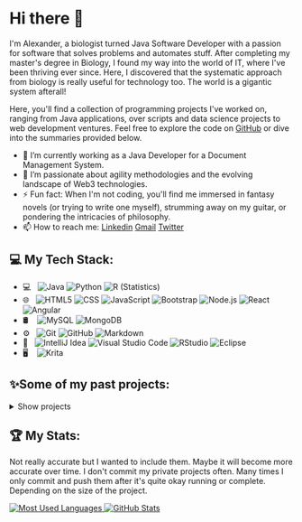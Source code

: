 # Hi there 👋
I'm Alexander, a biologist turned Java Software Developer with a passion for software that solves problems and automates stuff.
After completing my master's degree in Biology, I found my way into the world of IT, where I've been thriving ever since. Here, I discovered that the systematic approach from biology is really useful for technology too. The world is a gigantic system afterall!<br>

Here, you'll find a collection of programming projects I've worked on, ranging from Java applications, over scripts and data science projects to web development ventures. Feel free to explore the code on [GitHub](https://github.com/AlexandersProjects) or dive into the summaries provided below.

- 🔭 I’m currently working as a Java Developer for a Document Management System.
- 🌱 I’m passionate about agility methodologies and the evolving landscape of Web3 technologies.
- ⚡ Fun fact: When I'm not coding, you'll find me immersed in fantasy novels (or trying to write one myself), strumming away on my guitar, or pondering the intricacies of philosophy.
- 📫 How to reach me: [Linkedin](https://www.linkedin.com/in/alexanderblaschkosch%C3%A4nzer/) [Gmail](mailto:alexander.blaschko@gmail.com) [Twitter](https://twitter.com/ThePositiveBoy)
<!--- ![Twitter Follow](https://img.shields.io/twitter/follow/ThePositiveBoy?style=social) -->

## 💻 My Tech Stack:
<!-- [![Java, Git, JavaScript, HTML, CSS, SQL, Python, Next.js, Node.js, React, Angular](https://skillicons.dev/icons?i=java,git,js,html,css,py,next,nodejs,react,angular)](https://skillicons.dev) -->

- 💻 &nbsp;
  ![Java](https://img.shields.io/badge/-Java-333333?style=flat&logo=Java&logoColor=007396)
  ![Python](https://img.shields.io/badge/-Python-333333?style=flat&logo=python)
  ![R (Statistics)](https://img.shields.io/badge/-R-333333?style=flat&logo=R&logoColor=276DC3)
- 🌐 &nbsp;
  ![HTML5](https://img.shields.io/badge/-HTML5-333333?style=flat&logo=HTML5)
  ![CSS](https://img.shields.io/badge/-CSS-333333?style=flat&logo=CSS3&logoColor=1572B6)
  ![JavaScript](https://img.shields.io/badge/-JavaScript-333333?style=flat&logo=javascript)
  ![Bootstrap](https://img.shields.io/badge/-Bootstrap-333333?style=flat&logo=bootstrap&logoColor=563D7C)
  ![Node.js](https://img.shields.io/badge/-Node.js-333333?style=flat&logo=node.js)
  ![React](https://img.shields.io/badge/-React-333333?style=flat&logo=react)
  ![Angular](https://img.shields.io/badge/-Angular-333333?style=flat&logo=angular)
- 🛢 &nbsp;&nbsp;
  ![MySQL](https://img.shields.io/badge/-MySQL-333333?style=flat&logo=mysql)
  ![MongoDB](https://img.shields.io/badge/-MongoDB-333333?style=flat&logo=mongodb)
- ⚙️ &nbsp;
  ![Git](https://img.shields.io/badge/-Git-333333?style=flat&logo=git)
  ![GitHub](https://img.shields.io/badge/-GitHub-333333?style=flat&logo=github)
  ![Markdown](https://img.shields.io/badge/-Markdown-333333?style=flat&logo=markdown)
- 🔧 &nbsp;
  ![IntelliJ Idea](https://img.shields.io/badge/-Intellij%20Idea-333333?style=flat&logo=intellij-idea&logoColor=007ACC)
  ![Visual Studio Code](https://img.shields.io/badge/-Visual%20Studio%20Code-333333?style=flat&logo=visual-studio-code&logoColor=007ACC)
  ![RStudio](https://img.shields.io/badge/-RStudio-333333?style=flat&logo=rstudio)
  ![Eclipse](https://img.shields.io/badge/-Eclipse-333333?style=flat&logo=eclipse-ide&logoColor=2C2255)
- 🖥 &nbsp;&nbsp;
  ![Krita](https://img.shields.io/badge/-Krita-333333?style=flat&logo=krita)

## ✨Some of my past projects:
<!--🗄️ 🖇️ 📇 ✨ 🌟 -->
<details>
  <summary>Show projects</summary>

<!--Template for a new project:

### [Porjectname (Languages/More Languages)](link_to_project)
Description
<details>
  <summary>More details</summary>
  A bit longer description

#### Some screenshots from my application:
<img alt="YOUR-ALT-TEXT" src="YOUR-DEFAULT-IMAGE">
</details>

-->

<!-- Projects to add:

 -->


<!--Project: -->
### [Todolist (Javascript/node.js/express.js)](https://github.com/AlexandersProjects/todolist-v2)
My Todo List application with Javascript, node.js, and express.js.
<details>
  <summary>More details</summary>
  This is a Todo List application built with Node.js, Express, and MongoDB. It allows users to create, view, and delete tasks.

#### My application:

<img alt="My todolist-v2 Application" src="./images/my_todolist_app.png">
</details>

<!--Project: -->
### [Weather App (Node.js/React)](https://github.com/AlexandersProjects/WeatherProject)
This is my Weather application. 
<details>
  <summary>More details</summary>
  Get your own API-Key (it's for free), run the application (1. node install, 2. node ./app.js), and you can check the weather on your own website!

#### Some screenshots from my application:
  <img alt="A picture of my Weather App" src="./images/my_weather_app.png">
  <img alt="A picture the response of my Weather App" src="./images/my_weather_app_response.png">

</details>

<!--Project: -->
### [My FreeCodeCamp Responsive Web Design Projects (HTML/CSS)](https://github.com/AlexandersProjects/ResponsiveWebDesignProjects_FCC)
This was my first complete Web Design course.
<details>
  <summary>More details</summary>
I got my FreeCodeCamp Responsive Web Design Certificate!<br>
For this I went through the course (estimated 300 hours) and finished these 5 projects.

### This is my Certificate:
[<img src="./images/responsive_web_design_FCC_Certificate.jpg" width="600" height="450">](https://www.freecodecamp.org/certification/alexanders_coding_journey/responsive-web-design)

## And here are my creations:
### This is my Hulk Tribute page:
[<img src="./images/responsive_web_design_FCC_Tribute_page.jpg" width="500" height="600">](https://codepen.io/alexandersprojects/full/oNWqEOb)

### This is my Hulk-Fans Survey page:
[<img src="./images/responsive_web_design_FCC_Survey_page.jpg" width="450" height="550">](https://codepen.io/alexandersprojects/full/BaRrYem)

### This is my Hulk Landing page:
[<img src="./images/responsive_web_design_FCC_Landing_page.jpg" width="600" height="450">](https://codepen.io/alexandersprojects/full/abWYqgo)

### This is my Fake Technical Documentation:
[<img src="./images/responsive_web_design_FCC_Technical_documentation.jpg" width="450" height="450">](https://codepen.io/alexandersprojects/full/VwbXQJj)

### This is my Portfolio page:
[<img src="./images/responsive_web_design_FCC_portfolio.jpg" width="500" height="600">](https://codepen.io/alexandersprojects/pen/QWvmQXx)

<!--Project: -->
# [First CSS Trials (HTML/CSS)](https://github.com/AlexandersProjects/pancake_recipe_website/tree/main)
Here, I updated my trial website and made a CatPhotoApp with HTML and CSS.

## Example output:
<img src="./images/Pancake_recipe_website_CSS_update.jpg" width="450" height="700">
<img src="./images/CatPhotoApp.jpg" width="350" height="600">

<!--Project: -->
# [First website in HTML (HTML)](https://github.com/AlexandersProjects/pancake_recipe_website/tree/main)
This is my first HTML Website.
I created a simple pancake recipe and experimented with some HTML code.

## Example output:
<img src="./images/Pancake recipe website picture.jpg" width="450" height="700">
</details>

<!--Project: -->
### [ANOVA of tips (Python)](https://github.com/AlexandersProjects/ANOVA_python)
My ANOVA analysis with python of a freely available tips-dataset.
<details>
  <summary>More details</summary>
* Explored the data
  * Boxplots
  * QQ-plots
  * Histograms
  * Used different R libraries for data exploration
* Controlled the data for outliers
* Compared if the total bills are statistically significantly different per weekday.

## Hypothesis

H1: The weekday has an effect on the amount of the total bill.
(M[1] != M[2] != M[3] != M[4])

H0: The weekday has no effect on the amount of the total bill.
(M[1] = M[2] = M[3] = M[4])

## Conclusion
### ANOVA
The weekday has a significant influence on the total bill (F(3, 240) = 2.767 , p = 0.0424). 3.34 % of the spread of the total sum can be explained by the weekday. According to Cohen (1988) is the effect size of 0.186 a small effect.

### Post-hoc-Test
The Bonferroni Post-Hoc-Test shows that no groups can be generalized out of the weekday (all p > 0.05). Thursday (M=17.68, SD=7.89, N=62), Friday (M=17.15, SD=8.30, N=19), Saturday (M=20.44, SD=9.48, N=87) and Sunday (M=21.41, SD=8.83, N=76) are not significantly different.

It can be concluded that no independent groups can be formed that differ from each other. Hence, although the ANOVA was significant, the H0 is kept and H1 declined.

## Example output:
<img src="./images/anova_python_violin_plot.png" width="450" height="450">
<img src="./images/anova_python_mean_plot.png" width="450" height="450">

</details>


  <!--Project: -->
### [Statistical Exploration of tips (Python)](https://github.com/AlexandersProjects/stats_in_python)
My statistical exploration with python of a freely available tips-dataset.
<details>
  <summary>More details</summary>
* Explored the data
  * Boxplots
  * QQ-plots
  * Histograms
  * Used different Python libraries for data exploration
* Controlled the data for outliers
* Used Pearson to check if there is a correlation between the total bill and the tip
* Compared if man and woman give significantly different tips.

## Conclusion
### Pearson
The tip and the total bill correlate positively significant (r = 0.6757341, p < 2.2e-16, n = 244). Hence, it can be said the higher the total bill the higher the tip. 45.66 % of the spread of the whole variance can be explained through the tip and the total bill. According to Cohen (1992) is the effect size of 0.68 a strong effect. The H0 can be discarded.

### T-Test
There is no significant difference between the tip of women (M = 2.83, SD = 1.16, n = 87) and man (M = 3.09, SD = 1.49, n = 157), (t(242) = -1.3879, p= 0.1665, n=244)). According to Cohen (1992) is the effect size of 0.185 no effect. The H0 cannot be discarded.

## Example output:
<img src="./images/stats_in_python_histogram.png" width="450" height="450">
<img src="./images/stats_in_python_probability_plot.png" width="450" height="300">
</details>


  <!--Project: -->
### [Freedom Status ANOVA (R)](https://github.com/AlexandersProjects/freedom_comparison_worldwide)
My statistical exploration with python of a freely available freedom-status-dataset.
<details>
  <summary>More details</summary>
* Explored the data
  * Boxplots
  * QQ-plots
  * Histograms
  * Used different R libraries for data exploration
* Controlled the data for outliers
* Compared if the different Freedom status are statistically significantly different groups.

## Hypothesis

H1: There is a mean difference between degree of freedom and the relative GDP.
(FS[F] != FS[NF] != FS[PF])

H0: There is no mean difference between degree of freedom and the relative GDP.
(FS[F] = FS[NF] = FS[PF])

## Conclusion
### ANOVA
The degree of freedom has a signifikant influence on the relative GDP (F(2, 49.062) = 15.491 , p = 6.097e-06). 19.4 % of the variation in the relative GDP around the overall mean can be explained by the degree of freedom. The effect strength according to Cohen (1988) is f = 0.4907 and corresponds to a strong effect.

### Post-hoc-Test
The Tukey post-hoc-test shows, that two groups can be constructed according to degree of freedom (all p < .05): free (M = 27841401	, SD = 26632852, N = 56), and not-free (M = 12368148, SD = 18508685,N = 21) and partially-free (M = 6202767	, SD = 10345156, N=44) form the second group.

It can be concluded that two independent groups can be formed that differ from each other. Freedom is the most effective. H0 is declined, H1 accepted.

## Example output:
<img src="./images/freedom_qqplot.png" width="600" height="450">
<img src="./images/freedom_profilediagram.png" width="450" height="450">

</details>

<!--Project: -->
### [Handwritten digits recognition (Python)](https://github.com/AlexandersProjects/ml_number_recognition)
<details>
  <summary>More details</summary>
* Imported 20000 pictures
* Cleaned and reshaped the images
* Explored/ visualized the images
* Performed different prediction models:
  * Linear regression
  * Decision tree
  * Random Forest
  * Simple Neuronal Network
  * Try of convoluted Neuronal Network
* Tried different evaluation methods
  * Heatmap with errors
  * Loss over epochs
  * Accuracy

## Example output:
<img src="./images/digits_visualization.png" width="450" height="450">
<img src="./images/digits_error_heatmap.png" width="450" height="450">

</details>


  <!--Project: -->
### [Pokemon comparison (R)](https://github.com/AlexandersProjects/legendary_pokemon_comparison)
In this project, I compared the legendary pokemon in R.
<details>
  <summary>More details</summary>
* Explored the data
* Controlled the data
* Compared if legendary pokemon have statistically higher attack than non-legendary pokemon.

## Hypothesis

H0: The attack of legendary pokemon is lower or equal than of non-legendary pokemon.
(M[L] </= M[NL])

H1: The attack of legendary pokemon higher than of non-legendary pokemon.
(M[L] > M[NL])

## Conclusion
Legendary (M = 116.68, SD = 30.35, n = 65) pokemon have significantly higher attacks than non-legendary (M = 75.67, SD = 30.49, n = 735) pokemon (t(798) = -10.397, p = 2.513e-05, n= 798). Hence, the H0 can be discarded.
The effect-size is d = 3.438535 and is according to Cohen (1988) a very strong effect.

## Histrogram of pokemon attack:
<img src="./images/pokemon_histogram.png" width="600" height="450">

</details>


<!--Project: -->
### [Asteroid diameter prediction (Python)](https://github.com/AlexandersProjects/Asteroid_Diameter_Prediction)
In this project, I used machine learning for predicting asteroid diameter.
<details>
  <summary>More details</summary>
  * Cleaned the data
* Explored the data
* Performed different prediction models:
  * Linear regression
  * Polynomial regressions
  * Decision tree
  * Random Forest

## Example output:
<img src="./images/asteroids_decision%20tree.png" width="450" height="450">
<img src="./images/asteroids_Decision%20Tree_Error%20Curve.png" width="450" height="450">
</details>

<!--Project: -->
### [Overfitting example (Python)](https://github.com/AlexandersProjects/ueberanpassung_Beispiele)
Here, I created different regressions and compared them.
<details>
  <summary>More details</summary>
* Used pipelines
* Used convenience functions for calculations
* performed:
  * Linear regression
  * Quadratic regression
  * Cubic regression
* Made different plots

## Example output:
<img src="./images/lineare_regression_ueberanpassung_001.png" width="450" height="450">
<img src="./images/quadratische_regression_ueberanpassung_002.png" width="450" height="450">
<img src="./images/kubische_regression_ueberanpassung_003.png" width="450" height="450">
</details>

<!--Project: -->
### [Linear Regression (Python)](https://github.com/AlexandersProjects/linear_regressions)
Linear regressions are cool.
<details>
  <summary>More details</summary>
* performed:
  * linear regression
  * multiple linear regression
  * polynomial regression
  * exploratory Data analysis
* Made different plots

## Example output:
<img src="./images/linear_regression.png" width="450" height="450">

<img src="./images/seaborn_pairplot.png" width="800" height="800">
</details>

<!--Project: -->
### [SQL film festival database](https://github.com/AlexandersProjects/SQL_Filmfestival_Database)
<details>
  <summary>More details</summary>
  
* I constructed a database from scratch
* I created all necessary tables
* I made all the necessary connections and indices
* I created views, procedures and triggers
* I made useful table and scalar functions

## The created database:
<img src="./images/film_festival_database_diagram.jpg" width="1200" height="600">
</details>


<!--Project: -->
### [Height and weight Dataset with OOP (Python)](https://github.com/CrazyShaddy/height_weight_analysis_and_prediction)
<details>
  <summary>More details</summary>
  
* I scraped data from a website
* I explored the data
* I included everything in objects (OOP)
* I retained graphs from my classes
  * Sub plots
  * Regression line
* I made my first small prediction

## Created output:
<img src="./images/linear_reg_1.png" width="450" height="450">
<img src="./images/subplot_1.png" width="600" height="600">
<img src="./images/prediction_output.png" width="600" height="600">

</details>

<!--Project: -->
### [Exploratory Data Analysis (Python)](https://github.com/CrazyShaddy/Exploratory-Data-Analysis)
<details>
  <summary>More details</summary>
* I explored data from an online database
* I extracted different dataframes
* I merged important dataframes
* I made
  * Bar charts
  * Pie chart
  * Box plot
  * Sub plots
  * Different sub plots in one figure

## Created output:
<img src="./images/bar_chart_001.png" width="600" height="600">

<img src="./images/bar_chart_meals_per_food.png" width="600" height="600">

<img src="./images/pie_chart_cuisine_share.png" width="550" height="400">

<img src="./images/box_cuisine_price.png" width="450" height="450">

![](/images/first_subplot_scatter.png)

![](/images/three_plots.png)
</details>


<!--Project: -->
### [Compound Interest calculator (Python)](https://github.com/CrazyShaddy/Compound_Interest_Calculator)
<details>
  <summary>More details</summary>
* I made a calculator that calculates the compound interest and plots the graph from start till finish
* I took the user input
* I made functions to
  * retain the CI
  * save the x-values
  * calculate the compound interest
* I made lists for x- and y-values
* Finally, I plotted the graph with matplotlib

## Example output:

![](/images/Output_console.png)

![](/images/CI_example.png)

</details>

<!--Project: -->
### My first project
This was my very first project.
<details>
  <summary>More details</summary>
  Surprise!
  Text me if you read this. Maybe you are the first one!
</details>

</details>

## 🏆 My Stats:
Not really accurate but I wanted to include them. Maybe it will become more accurate over time. I don't commit my private projects often. Many times I only commit and push them after it's quite okay running or complete. Depending on the size of the project.

<a href="https://github.com/AlexandersProjects">
  <img height="180em" alt="Most Used Languages" src="https://github-readme-stats.vercel.app/api/top-langs/?username=AlexandersProjects&theme=github_dark&layout=compact&hide=html" />
  <img height="180em" alt="GitHub Stats" src="https://github-readme-stats.vercel.app/api?username=AlexandersProjects&theme=github_dark&show_icons=true&count_private=true&rank_icon=github" />
  <!-- Other themes: github_dark_dimmed, shadow_red, default, transparent -->
</a>

<!-- [![Anurag's GitHub stats](https://github-readme-stats.vercel.app/api?username=AlexandersProjects)](https://github.com/anuraghazra/github-readme-stats) 
![Top Langs](https://github-readme-stats.vercel.app/api/top-langs/?username=anuraghazra&hide_progress=true)

-->